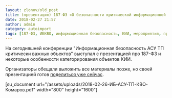 ```yaml
---
layout: zlonov/old_post
title: (презентация) 187-ФЗ «О безопасности критической информационной инфраструктуры Российской Федерации»
date: 2018-02-27 21:57
author: admin
category: autoimport
tags: [187-ФЗ, ИБКВО, информационная безопасность, КИИ, мероприятия, презентация]
---
```

На сегодняшней конференции "Информационная безопасность АСУ ТП критически важных объектов" выступал с презентацией про 187-ФЗ и некоторые особенности категорирования объектов КИИ.

Организаторы обещали выложить все материалы позже, но своей презентацией готов <a href="/assets/uploads/2018-02-26-ИБ-АСУ-ТП-КВО-Комаров.pdf">поделиться уже сейчас</a>.

[su_document url="/assets/uploads/2018-02-26-ИБ-АСУ-ТП-КВО-Комаров.pdf" width="800" height="1600"]
